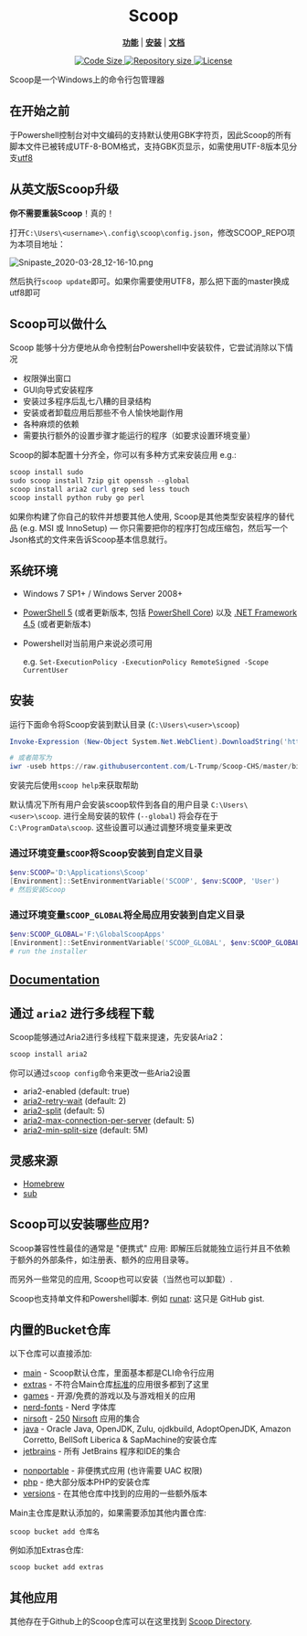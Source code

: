 <p align="center">
<!--<img src="scoop.png" alt="Long live Scoop!"/>-->
    <h1 align="center">Scoop</h1>
</p>
<p align="center">
<b><a href="https://github.com/L-Trump/scoop-CHS#Scoop可以做什么">功能</a></b>
|
<b><a href="https://github.com/L-Trump/scoop-CHS#安装">安装</a></b>
|
<b><a href="https://github.com/lukesampson/scoop/wiki">文档</a></b>
</p>
<p align="center" >
    <a href="https://github.com/L-Trump/scoop-CHS">
        <img src="https://img.shields.io/github/languages/code-size/L-Trump/Scoop-CHS.svg" alt="Code Size" />
    </a>
    <a href="https://github.com/L-Trump/scoop-CHS">
        <img src="https://img.shields.io/github/repo-size/L-Trump/Scoop-CHS.svg" alt="Repository size" />
    </a><!--
    <a href="https://ci.appveyor.com/project/lukesampson/scoop">
        <img src="https://ci.appveyor.com/api/projects/status/05foxatmrqo0l788?svg=true" alt="Build Status" />
    </a>
    <a href="https://discord.gg/s9yRQHt">
        <img src="https://img.shields.io/badge/chat-on%20discord-7289DA.svg" alt="Discord Chat" />
    </a>
    <a href="https://gitter.im/lukesampson/scoop">
        <img src="https://badges.gitter.im/lukesampson/scoop.png" alt="Gitter Chat" />
    </a>-->
    <a href="https://github.com/L-Trump/Scoop-CHS/blob/master/LICENSE">
        <img src="https://img.shields.io/github/license/L-Trump/Scoop-CHS.svg" alt="License" />
    </a>
</p>

Scoop是一个Windows上的命令行包管理器

## 在开始之前

于Powershell控制台对中文编码的支持默认使用GBK字符页，因此Scoop的所有脚本文件已被转成UTF-8-BOM格式，支持GBK页显示，如需使用UTF-8版本见分支[utf8](https://github.com/L-Trump/scoop-CHS/tree/utf8)

## 从英文版Scoop升级

**你不需要重装Scoop**！真的！

打开`C:\Users\<username>\.config\scoop\config.json`，修改SCOOP_REPO项为本项目地址：

![Snipaste_2020-03-28_12-16-10.png](https://xqhma.oss-cn-hangzhou.aliyuncs.com/image/Snipaste_2020-03-28_12-16-10.png)

然后执行`scoop update`即可。如果你需要使用UTF8，那么把下面的master换成utf8即可

## Scoop可以做什么

Scoop 能够十分方便地从命令控制台Powershell中安装软件，它尝试消除以下情况

- 权限弹出窗口
- GUI向导式安装程序
- 安装过多程序后乱七八糟的目录结构
- 安装或者卸载应用后那些不令人愉快地副作用
- 各种麻烦的依赖
- 需要执行额外的设置步骤才能运行的程序（如要求设置环境变量）

Scoop的脚本配置十分齐全，你可以有多种方式来安装应用 e.g.:

```powershell
scoop install sudo
sudo scoop install 7zip git openssh --global
scoop install aria2 curl grep sed less touch
scoop install python ruby go perl
```

如果你构建了你自己的软件并想要其他人使用, Scoop是其他类型安装程序的替代品 (e.g. MSI 或 InnoSetup) — 你只需要把你的程序打包成压缩包，然后写一个Json格式的文件来告诉Scoop基本信息就行。

## 系统环境

- Windows 7 SP1+ / Windows Server 2008+

- [PowerShell 5](https://aka.ms/wmf5download) (或者更新版本, 包括 [PowerShell Core](https://docs.microsoft.com/en-us/powershell/scripting/install/installing-powershell-core-on-windows?view=powershell-6)) 以及 [.NET Framework 4.5](https://www.microsoft.com/net/download) (或者更新版本)

- Powershell对当前用户来说必须可用

   e.g. `Set-ExecutionPolicy -ExecutionPolicy RemoteSigned -Scope CurrentUser`

## 安装

运行下面命令将Scoop安装到默认目录 (`C:\Users\<user>\scoop`)

```powershell
Invoke-Expression (New-Object System.Net.WebClient).DownloadString('https://raw.githubusercontent.com/L-Trump/Scoop-CHS/master/bin/install.ps1')

# 或者简写为
iwr -useb https://raw.githubusercontent.com/L-Trump/Scoop-CHS/master/bin/install.ps1 | iex
```

安装完后使用`scoop help`来获取帮助

默认情况下所有用户会安装scoop软件到各自的用户目录 `C:\Users\<user>\scoop`.
进行全局安装的软件 (`--global`) 将会存在于 `C:\ProgramData\scoop`.
这些设置可以通过调整环境变量来更改

### 通过环境变量`SCOOP`将Scoop安装到自定义目录

```powershell
$env:SCOOP='D:\Applications\Scoop'
[Environment]::SetEnvironmentVariable('SCOOP', $env:SCOOP, 'User')
# 然后安装Scoop
```

### 通过环境变量`SCOOP_GLOBAL`将全局应用安装到自定义目录

```powershell
$env:SCOOP_GLOBAL='F:\GlobalScoopApps'
[Environment]::SetEnvironmentVariable('SCOOP_GLOBAL', $env:SCOOP_GLOBAL, 'Machine')
# run the installer
```

## [Documentation](https://github.com/L-Trump/scoop-CHS/wiki)

## 通过 `aria2` 进行多线程下载

Scoop能够通过Aria2进行多线程下载来提速，先安装Aria2：

```powershell
scoop install aria2
```

你可以通过`scoop config`命令来更改一些Aria2设置

- aria2-enabled (default: true) 
- [aria2-retry-wait](https://aria2.github.io/manual/en/html/aria2c.html#cmdoption-retry-wait) (default: 2)
- [aria2-split](https://aria2.github.io/manual/en/html/aria2c.html#cmdoption-s) (default: 5)
- [aria2-max-connection-per-server](https://aria2.github.io/manual/en/html/aria2c.html#cmdoption-x) (default: 5)
- [aria2-min-split-size](https://aria2.github.io/manual/en/html/aria2c.html#cmdoption-k) (default: 5M)

## 灵感来源

- [Homebrew](http://mxcl.github.io/homebrew/)
- [sub](https://github.com/37signals/sub#readme)

## Scoop可以安装哪些应用?

Scoop兼容性性最佳的通常是 "便携式" 应用: 即解压后就能独立运行并且不依赖于额外的外部条件，如注册表、额外的应用目录等。

而另外一些常见的应用, Scoop也可以安装（当然也可以卸载）.

Scoop也支持单文件和Powershell脚本. 例如 [runat](https://github.com/ScoopInstaller/Main/blob/master/bucket/runat.json): 这只是 GitHub gist.

## 内置的Bucket仓库

以下仓库可以直接添加:

- [main](https://github.com/ScoopInstaller/Main) - Scoop默认仓库，里面基本都是CLI命令行应用
- [extras](https://github.com/L-Trump/scoop-CHS-extras) - 不符合Main仓库[标准](https://github.com/L-Trump/scoop-CHS/wiki/Criteria-for-including-apps-in-the-main-bucket)的应用很多都到了这里
- [games](https://github.com/Calinou/scoop-games) - 开源/免费的游戏以及与游戏相关的应用
- [nerd-fonts](https://github.com/matthewjberger/scoop-nerd-fonts) -  Nerd 字体库
- [nirsoft](https://github.com/kodybrown/scoop-nirsoft) - [250](https://github.com/rasa/scoop-directory/blob/master/by-score.md#MCOfficer_scoop-nirsoft) [Nirsoft](https://nirsoft.net) 应用的集合
- [java](https://github.com/ScoopInstaller/Java) - Oracle Java, OpenJDK, Zulu, ojdkbuild, AdoptOpenJDK, Amazon Corretto, BellSoft Liberica & SapMachine的安装仓库
- [jetbrains](https://github.com/Ash258/Scoop-JetBrains) - 所有 JetBrains 程序和IDE的集合
<!-- * [nightlies](https://github.com/ScoopInstaller/Nightlies) - No longer used -->
- [nonportable](https://github.com/TheRandomLabs/scoop-nonportable) - 非便携式应用 (也许需要 UAC 权限)
- [php](https://github.com/ScoopInstaller/PHP) - 绝大部分版本PHP的安装仓库
- [versions](https://github.com/ScoopInstaller/Versions) - 在其他仓库中找到的应用的一些额外版本

Main主仓库是默认添加的，如果需要添加其他内置仓库:
```
scoop bucket add 仓库名
```
例如添加Extras仓库:
```
scoop bucket add extras
```

## 其他应用

其他存在于Github上的Scoop仓库可以在这里找到 [Scoop Directory](https://github.com/rasa/scoop-directory).

